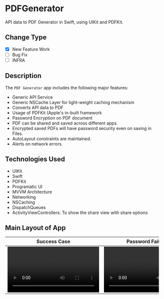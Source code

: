 # PDFGenerator
API data to PDF Generator in Swift, using UIKit and PDFKit.

## Change Type
- [x] New Feature Work
- [ ] Bug Fix
- [ ] INFRA

## Description
The `PDF Generator` app includes the following major features:
- Generic API Service
- Generic NSCache Layer for light-weight caching mechanism
- Converts API data to PDF
- Usage of PDFKit (Apple's in-built framework
- Password Encryption on PDF document
- PDF can be shared and saved across different apps.
- Encrypted saved PDFs will have password security even on saving in Files.
- AutoLayout constraints are maintained.
- Alerts on network errors.

## Technologies Used
- UIKit
- Swift
- PDFKit
- Programatic UI
- MVVM Architecture
- Networking
- NSCaching
- DispatchQueues
- ActivityViewControllers: To show the share view with share options

## Main Layout of App
| Success Case | Password Fail Case | No Internet Case |
| ------------- | ------------- | ------------- |
| <video src="https://github.com/user-attachments/assets/a890f2fd-1104-41f3-aaa4-a1affeb00ccd"> | <video src="https://github.com/user-attachments/assets/8dd5adef-df00-4a46-834b-2a07fae3f3f1"> | <video src="https://github.com/user-attachments/assets/f2b1b490-1e4e-4440-bc9a-bd7df45dfd46"> |
